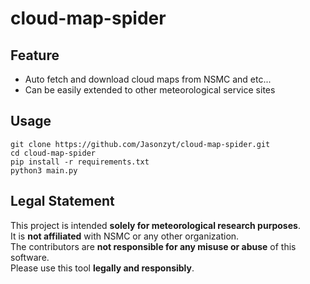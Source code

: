 # cloud-map-spider

## Feature

- Auto fetch and download cloud maps from NSMC and etc...
- Can be easily extended to other meteorological service sites

## Usage

```shell
git clone https://github.com/Jasonzyt/cloud-map-spider.git
cd cloud-map-spider
pip install -r requirements.txt
python3 main.py
```

## Legal Statement

This project is intended **solely for meteorological research purposes**.  
It is **not affiliated** with NSMC or any other organization.  
The contributors are **not responsible for any misuse or abuse** of this software.  
Please use this tool **legally and responsibly**.
